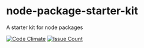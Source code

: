 # node-package-starter-kit

A starter kit for node packages

[![Code Climate](https://codeclimate.com/github/gkcgautam/node-package-starter-kit/badges/gpa.svg)](https://codeclimate.com/github/gkcgautam/node-package-starter-kit)
[![Issue Count](https://codeclimate.com/github/gkcgautam/node-package-starter-kit/badges/issue_count.svg)](https://codeclimate.com/github/gkcgautam/node-package-starter-kit)
